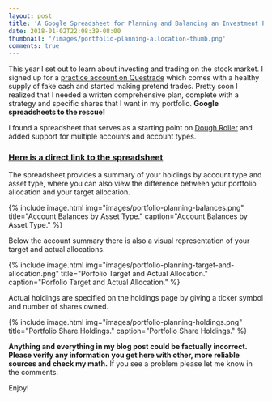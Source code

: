 ```yaml
---
layout: post
title: 'A Google Spreadsheet for Planning and Balancing an Investment Portfolio'
date: 2018-01-02T22:08:39-08:00
thumbnail: '/images/portfolio-planning-allocation-thumb.png'
comments: true
---
```


This year I set out to learn about investing and trading on the stock market. I
signed up for a
[practice account on Questrade](http://www.questrade.com/api/free-practice-account)
which comes with a healthy supply of fake cash and started making pretend
trades. Pretty soon I realized that I needed a written comprehensive plan, complete with
a strategy and specific shares that I want in my portfolio. **Google spreadsheets to the rescue!**

I found a spreadsheet that serves as a starting point on
[Dough Roller](https://www.doughroller.net/investing/an-awesome-and-free-investment-tracking-spreadsheet/)
and added support for multiple accounts and account types.

### [Here is a direct link to the spreadsheet](https://docs.google.com/spreadsheets/d/1c6L3ajeqc4DZz_78sgontmHlIdfHtFsrRsCGWkBRcoc/edit?usp=sharing) ###

The spreadsheet provides a summary of your holdings by account type and asset
type, where you can also view the difference between your portfolio allocation
and your target allocation.

{% include image.html
    img="images/portfolio-planning-balances.png"
    title="Account Balances by Asset Type."
    caption="Account Balances by Asset Type."
    %}
    
Below the account summary there is also a visual representation of your target and actual allocations.

{% include image.html
    img="images/portfolio-planning-target-and-allocation.png"
    title="Porfolio Target and Actual Allocation."
    caption="Porfolio Target and Actual Allocation."
    %}
    
Actual holdings are specified on the holdings page by giving a ticker symbol and number of shares owned.

{% include image.html
    img="images/portfolio-planning-holdings.png"
    title="Portfolio Share Holdings."
    caption="Portfolio Share Holdings."
    %}

**Anything and everything in my blog post could be factually incorrect. Please
verify any information you get here with other, more reliable sources and check
my math.** If you see a problem please let me know in the comments.

Enjoy!
